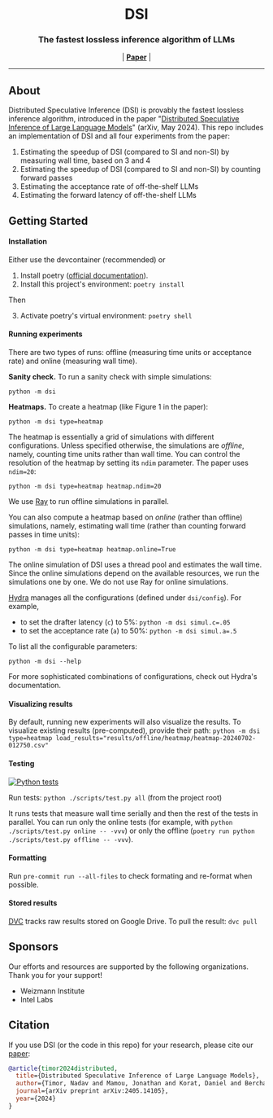 <h1 align="center">
  DSI
</h1>

<h3 align="center">
The fastest lossless inference algorithm of LLMs
</h3>

<p align="center">
| <a href="https://arxiv.org/abs/2405.14105"><b>Paper</b></a> |
</p>

---

## About

Distributed Speculative Inference (DSI) is provably the fastest lossless inference algorithm, introduced in the paper "[Distributed Speculative Inference of Large Language Models](https://arxiv.org/abs/2405.14105)" (arXiv, May 2024). This repo includes an implementation of DSI and all four experiments from the paper:
1. Estimating the speedup of DSI (compared to SI and non-SI) by measuring wall time, based on 3 and 4
2. Estimating the speedup of DSI (compared to SI and non-SI) by counting forward passes
3. Estimating the acceptance rate of off-the-shelf LLMs
4. Estimating the forward latency of off-the-shelf LLMs



## Getting Started

#### Installation

Either use the devcontainer (recommended) or

1. Install poetry ([official documentation](https://python-poetry.org/docs/#installation)).
2. Install this project's environment: `poetry install`

Then

3. Activate poetry's virtual environment: `poetry shell`

#### Running experiments

There are two types of runs: offline (measuring time units or acceptance rate) and online (measuring wall time).

**Sanity check.** To run a sanity check with simple simulations:
```
python -m dsi
```

**Heatmaps.** To create a heatmap (like Figure 1 in the paper):
```
python -m dsi type=heatmap
```
The heatmap is essentially a grid of simulations with different configurations. Unless specified otherwise, the simulations are _offline_, namely, counting time units rather than wall time. You can control the resolution of the heatmap by setting its `ndim` parameter. The paper uses `ndim=20`:
```
python -m dsi type=heatmap heatmap.ndim=20
```
We use [Ray](https://docs.ray.io/en/latest/ray-core/walkthrough.html) to run offline simulations in parallel.

You can also compute a heatmap based on _online_ (rather than offline) simulations, namely, estimating wall time (rather than counting forward passes in time units):
```
python -m dsi type=heatmap heatmap.online=True
```
The online simulation of DSI uses a thread pool and estimates the wall time. Since the online simulations depend on the available resources, we run the simulations one by one. We do not use Ray for online simulations.

[Hydra](https://hydra.cc/docs/intro/) manages all the configurations (defined under `dsi/config`). For example,
- to set the drafter latency (`c`) to 5%: `python -m dsi simul.c=.05`
- to set the acceptance rate (`a`) to 50%:
`python -m dsi simul.a=.5`

To list all the configurable parameters:
```
python -m dsi --help
```

For more sophisticated combinations of configurations, check out Hydra's documentation.

#### Visualizing results

By default, running new experiments will also visualize the results. To visualize existing results (pre-computed), provide their path: `python -m dsi type=heatmap load_results="results/offline/heatmap/heatmap-20240702-012750.csv"`

#### Testing

[![Python tests](https://github.com/keyboardAnt/distributed-speculative-inference/actions/workflows/python-tests.yaml/badge.svg)](https://github.com/keyboardAnt/distributed-speculative-inference/actions/workflows/python-tests.yaml)

Run tests: `python ./scripts/test.py all` (from the project root)

It runs tests that measure wall time serially and then the rest of the tests in parallel. You can run only the online tests (for example, with `python ./scripts/test.py online -- -vvv`) or only the offline (`poetry run python ./scripts/test.py offline -- -vvv`).

#### Formatting

Run `pre-commit run --all-files` to check formating and re-format when possible.

#### Stored results

[DVC](https://dvc.org/doc) tracks raw results stored on Google Drive. To pull the result: `dvc pull`

## Sponsors

Our efforts and resources are supported by the following organizations. Thank you for your support!

- Weizmann Institute
- Intel Labs


## Citation

If you use DSI (or the code in this repo) for your research, please cite our [paper](https://arxiv.org/abs/2405.14105):
```bibtex
@article{timor2024distributed,
  title={Distributed Speculative Inference of Large Language Models},
  author={Timor, Nadav and Mamou, Jonathan and Korat, Daniel and Berchansky, Moshe and Pereg, Oren and Wasserblat, Moshe and Galanti, Tomer and Gordon, Michal and Harel, David},
  journal={arXiv preprint arXiv:2405.14105},
  year={2024}
}
```
